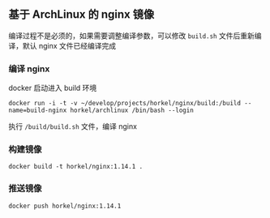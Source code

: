 ## 基于 ArchLinux 的 nginx 镜像

编译过程不是必须的，如果需要调整编译参数，可以修改 `build.sh` 文件后重新编译，默认 nginx 文件已经编译完成

### 编译 nginx

docker 启动进入 build 环境

```
docker run -i -t -v ~/develop/projects/horkel/nginx/build:/build --name=build-nginx horkel/archlinux /bin/bash --login
```

执行 `/build/build.sh` 文件，编译 nginx

### 构建镜像

```
docker build -t horkel/nginx:1.14.1 .
```

### 推送镜像

```
docker push horkel/nginx:1.14.1
```
